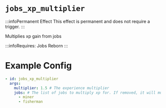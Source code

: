 # `jobs_xp_multiplier`
:::infoPermanent Effect
This effect is permanent and does not require a trigger.
:::

Multiplies xp gain from jobs


:::infoRequires:
Jobs Reborn
:::

# Example Config
```yaml
- id: jobs_xp_multiplier
  args:
    multiplier: 1.5 # The experience multiplier
    jobs: # The list of jobs to multiply xp for. If removed, it will multiply all jobs.
      - miner
      - fisherman
```